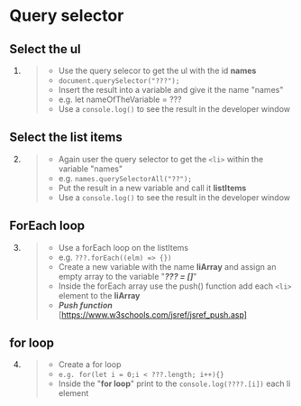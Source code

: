 # Query selector

## Select the ul

1. > - Use the query selecor to get the ul with the id **names**
   > - `document.querySelector("???");`
   > - Insert the result into a variable and give it the name "names"
   > - e.g. let nameOfTheVariable = ???
   > - Use a `console.log()` to see the result in the developer window

## Select the list items

2. > - Again user the query selector to get the `<li>` within the variable "names"
   > - e.g. `names.querySelectorAll("??");`
   > - Put the result in a new variable and call it **listItems**
   > - Use a `console.log()` to see the result in the developer window

## ForEach loop

3. > - Use a forEach loop on the listItems
   > - e.g. `???.forEach((elm) => {})`
   > - Create a new variable with the name **liArray** and assign an empty array to the variable "**_??? = []_**"
   > - Inside the forEach array use the push() function add each `<li>` element to the **liArray**
   > - **_Push function_** [https://www.w3schools.com/jsref/jsref_push.asp]

## for loop

4. > - Create a for loop
   > - `e.g. for(let i = 0;i < ???.length; i++){}`
   > - Inside the "**for loop**" print to the `console.log(????.[i])` each li element
